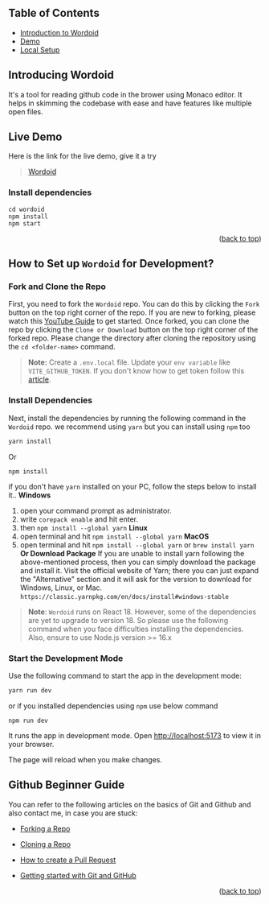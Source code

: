 ## Table of Contents
- [Introduction to Wordoid](#introducing-Wordoid)
- [Demo](#live-demo)
- [Local Setup](#how-to-set-up-Wordoid-for-development)

## Introducing Wordoid
It's a tool for reading github code in the brower using Monaco editor. It helps in skimming the codebase with ease and have features like multiple open files.
## Live Demo
Here is the link for the live demo, give it a try
> [Wordoid](https://wordoid-1.netlify.app/)

### Install dependencies
```
cd wordoid
npm install
npm start
```
<p align="right">(<a href="#top">back to top</a>)</p>
<!-- ------------------------------------------------------------------------------------------------------------------------------------------------------------- -->

## How to Set up `Wordoid` for Development?
###  Fork and Clone the Repo

First, you need to fork the `Wordoid` repo. You can do this by clicking the `Fork` button on the top right corner of the repo. If you are new to forking, please watch this [YouTube Guide](https://www.youtube.com/watch?v=h8suY-Osn8Q) to get started.
Once forked, you can clone the repo by clicking the `Clone or Download` button on the top right corner of the forked repo.
Please change the directory after cloning the repository using the `cd <folder-name>` command.

> **Note:** Create a `.env.local` file. Update your `env variable` like `VITE_GITHUB_TOKEN`. If you don't know how to get token follow this [article](https://docs.github.com/en/authentication/keeping-your-account-and-data-secure/managing-your-personal-access-tokens).
### Install Dependencies
Next, install the dependencies by running the following command in the `Wordoid` repo. we recommend using `yarn` but you can install using `npm` too
```bash
yarn install
```
Or
```
npm install
```
if you don't have `yarn` installed on your PC, follow the steps below to install it..
**Windows**
1. open your command prompt as administrator.
2. write `corepack enable` and hit enter.
3. then `npm install --global yarn`
**Linux**
1. open terminal and hit `npm install --global yarn`
**MacOS**
1. open terminal and hit `npm install --global yarn`
   or
   `brew install yarn`
**Or Download Package**
If you are unable to install yarn following the above-mentioned process, then you can simply download the package and install it. Visit the official website of Yarn; there you can just expand the "Alternative" section and it will ask for the version to download for Windows, Linux, or Mac.
`https://classic.yarnpkg.com/en/docs/install#windows-stable`
> **Note**: `Wordoid` runs on React 18. However, some of the dependencies are yet to upgrade to version 18. So please use the following command when you face difficulties installing the dependencies. Also, ensure to use Node.js version >= 16.x
### Start the Development Mode
Use the following command to start the app in the development mode:
```bash
yarn run dev
```
or if you installed dependencies using `npm` use below command
```
npm run dev
```
It runs the app in development mode. Open [http://localhost:5173](http://localhost:5173) to view it in your browser.

The page will reload when you make changes.

## Github Beginner Guide
You can refer to the following articles on the basics of Git and Github and also contact me, in case you are stuck:
- [Forking a Repo](https://help.github.com/en/github/getting-started-with-github/fork-a-repo)
- [Cloning a Repo](https://help.github.com/en/desktop/contributing-to-projects/creating-an-issue-or-pull-request)
- [How to create a Pull Request](https://opensource.com/article/19/7/create-pull-request-github)
- [Getting started with Git and GitHub](https://towardsdatascience.com/getting-started-with-git-and-github-6fcd0f2d4ac6)
  


	 <p align="right">(<a href="#top">back to top</a>)</p>


<!-- ------------------------------------------------------------------------------------------------------------------------------------------------------------------ -->
